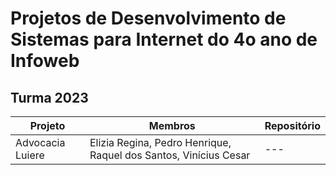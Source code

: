 # Projetos de Desenvolvimento de Sistemas para Internet do 4o ano de Infoweb

## Turma 2023
| Projeto       | Membros                                             | Repositório                                                                                                 |
| ------------- | --------------------------------------------------- | ----------------------------------------------------------------------------------------------------------- |
| Advocacia Luiere | Elizia Regina, Pedro Henrique, Raquel dos Santos, Vinícius Cesar | --- |
